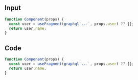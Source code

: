 
## Input

```javascript
function Component(props) {
  const user = useFragment(graphql`...`, props.user) ?? {};
  return user.name;
}

```

## Code

```javascript
function Component(props) {
  const user = useFragment(graphql`...`, props.user) ?? {};
  return user.name;
}

```
      